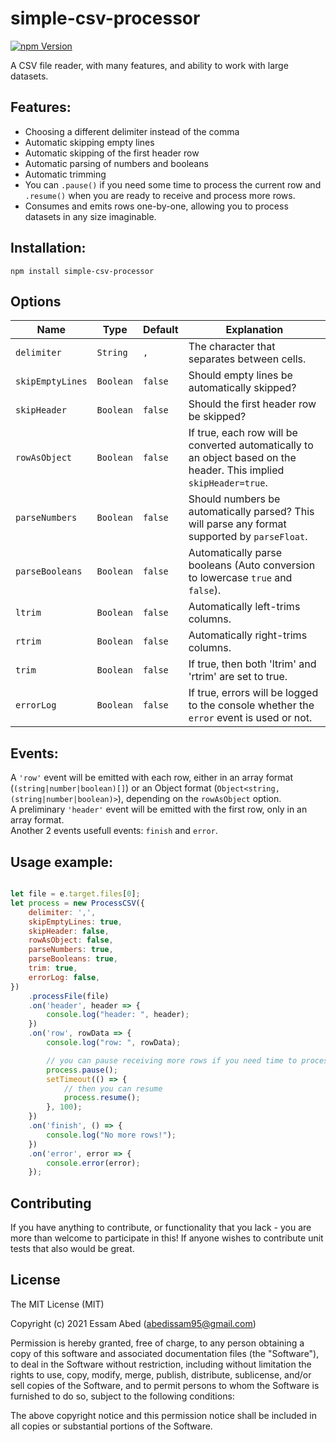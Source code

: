 # simple-csv-processor

[![npm Version](https://img.shields.io/badge/simple--csv--processor-v1.0.0-green)](https://npmjs.org/package/simple-csv-processor)

A CSV file reader, with many features, and ability to work with large datasets.

## Features:

* Choosing a different delimiter instead of the comma
* Automatic skipping empty lines
* Automatic skipping of the first header row
* Automatic parsing of numbers and booleans
* Automatic trimming
* You can `.pause()` if you need some time to process the current row and `.resume()` when you are ready to receive and process more rows.
* Consumes and emits rows one-by-one, allowing you to process datasets in any size imaginable.

## Installation:

```
npm install simple-csv-processor
```

## Options

Name | Type | Default | Explanation
---- | ---- | ------- | -----------
  `delimiter` | `String` | `,` | The character that separates between cells.
  `skipEmptyLines` | `Boolean` | `false` | Should empty lines be automatically skipped?
  `skipHeader` | `Boolean` | `false` | Should the first header row be skipped?
  `rowAsObject` | `Boolean` | `false` | If true, each row will be converted automatically to an object based on the header. This implied `skipHeader=true`.
  `parseNumbers` | `Boolean` | `false` | Should numbers be automatically parsed? This will parse any format supported by `parseFloat`.
  `parseBooleans` | `Boolean` | `false` | Automatically parse booleans (Auto conversion to lowercase `true` and `false`).
  `ltrim` | `Boolean` | `false` | Automatically left-trims columns.
  `rtrim` | `Boolean` | `false` | Automatically right-trims columns.
  `trim` | `Boolean` | `false` | If true, then both 'ltrim' and 'rtrim' are set to true.
  `errorLog` | `Boolean` | `false` | If true, errors will be logged to the console whether the `error` event is used or not.
  
## Events:

A `'row'` event will be emitted with each row, either in an array format (`(string|number|boolean)[]`) or an Object format (`Object<string, (string|number|boolean)>`), depending on the `rowAsObject` option.  
A preliminary `'header'` event will be emitted with the first row, only in an array format.  
Another 2 events usefull events: `finish` and `error`.

## Usage example:

```javascript

let file = e.target.files[0];
let process = new ProcessCSV({
    delimiter: ',',
    skipEmptyLines: true,
    skipHeader: false,
    rowAsObject: false,
    parseNumbers: true,
    parseBooleans: true,
    trim: true,
    errorLog: false,
})  
    .processFile(file)
    .on('header', header => {
        console.log("header: ", header);
    })
    .on('row', rowData => {
        console.log("row: ", rowData);

        // you can pause receiving more rows if you need time to process the current one.
        process.pause();
        setTimeout(() => {
            // then you can resume
            process.resume();
        }, 100);
    })
    .on('finish', () => {
        console.log("No more rows!");
    })
    .on('error', error => {
        console.error(error);
    });

```

## Contributing

If you have anything to contribute, or functionality that you lack - you are more than welcome to participate in this!
If anyone wishes to contribute unit tests that also would be great.


## License

The MIT License (MIT)

Copyright (c) 2021 Essam Abed (abedissam95@gmail.com)

Permission is hereby granted, free of charge, to any person obtaining a copy
of this software and associated documentation files (the "Software"), to deal
in the Software without restriction, including without limitation the rights
to use, copy, modify, merge, publish, distribute, sublicense, and/or sell
copies of the Software, and to permit persons to whom the Software is
furnished to do so, subject to the following conditions:

The above copyright notice and this permission notice shall be included in all
copies or substantial portions of the Software.